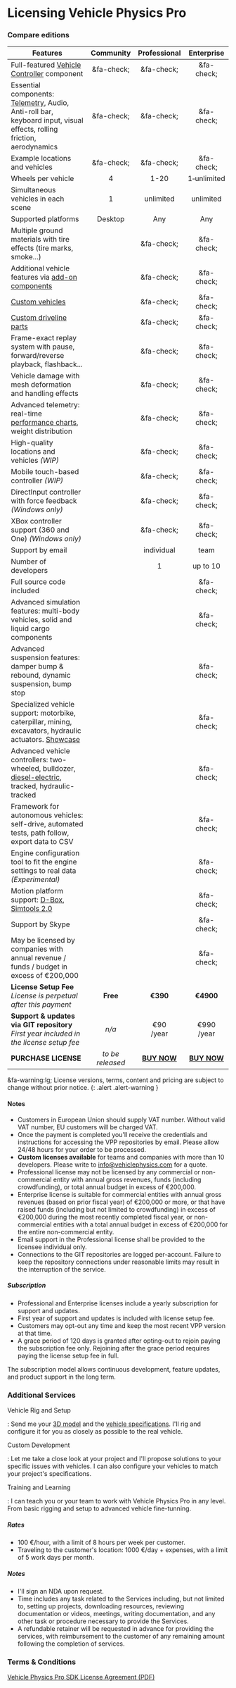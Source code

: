 # Licensing Vehicle Physics Pro

### Compare editions

| Features | <center>Community</center> | <center>Professional</center> | <center>Enterprise</center> |
|----------|:----:|:--------:|:------------:|
Full-featured [Vehicle Controller](/components/vehicle-controller) component			| &fa-check; | &fa-check; | &fa-check; |
Essential components: [Telemetry](https://vehiclephysics.com/components/vehicle-telemetry/), Audio, Anti-roll bar, keyboard input, visual effects, rolling friction, aerodynamics | &fa-check; | &fa-check; | &fa-check; |
Example locations and vehicles		 													| &fa-check; | &fa-check; | &fa-check; |
Wheels per vehicle																		|		4	| 1-20		| 1&#8209;unlimited |
Simultaneous vehicles in each scene														|		1	| unlimited | unlimited |
Supported platforms																		| Desktop	| Any		| Any	|
Multiple ground materials with tire effects (tire marks, smoke...)								|	| &fa-check; | &fa-check; |
Additional vehicle features via [add-on components](/advanced/custom-addons/)					|	| &fa-check; | &fa-check; |
[Custom vehicles](/advanced/custom-vehicles/)													|	| &fa-check; | &fa-check; |
[Custom driveline parts](/advanced/custom-blocks/)												|	| &fa-check; | &fa-check; |
Frame-exact replay system with pause, forward/reverse playback, flashback...					|	| &fa-check; | &fa-check; |
Vehicle damage with mesh deformation and handling effects										|	| &fa-check; | &fa-check; |
Advanced telemetry: real-time [performance charts](/components/vehicle-telemetry/#vpperformancedisplay), weight distribution |	| &fa-check; | &fa-check; |
High-quality locations and vehicles _(WIP)_														|	| &fa-check; | &fa-check; |
Mobile touch-based controller _(WIP)_															|	| &fa-check; | &fa-check; |
DirectInput controller with force feedback _(Windows only)_										|	| &fa-check; | &fa-check; |
XBox controller support (360 and One) _(Windows only)_											|	| &fa-check; | &fa-check; |
Support by email																					|	| individual | team |
Number of developers 				 																	| 	| 1 | up to 10 |
Full source code included																				|	|	| &fa-check; |
Advanced simulation features: multi-body vehicles, solid and liquid cargo components					|	|	| &fa-check; |
Advanced suspension features: damper bump & rebound, dynamic suspension, bump stop					|	|	| &fa-check; |
Specialized vehicle support: motorbike, caterpillar, mining, excavators, hydraulic actuators. [Showcase](/about/showcase/#motorbikes)	|	|	| &fa-check; |
Advanced vehicle controllers: two-wheeled, bulldozer, [diesel-electric](https://twitter.com/VehiclePhysics/status/1135951323629854721), tracked, hydraulic-tracked	|	|	| &fa-check; |
Framework for autonomous vehicles: self-drive, automated tests, path follow, export data to CSV			|	|	| &fa-check; |
Engine configuration tool to fit the engine settings to real data _(Experimental)_						|	|	| &fa-check; |
Motion platform support: [D-Box](http://www.d-box.com/training-and-simulation/), [Simtools 2.0](https://www.xsimulator.net/community/threads/how-to-write-a-game-plugin-for-simtools-2-0-api-documentation.9107/)	|	|	| &fa-check; |
Support by Skype 																						|	|	| &fa-check; |
May be licensed by companies with annual revenue / funds / budget in excess of €200,000					|	| 	| &fa-check; |
**License Setup Fee**<br>_License is perpetual after this payment_									| **Free** | **€390** | **€4900** |
**Support & updates via GIT repository**<br>_First year included in the license setup fee_				| _n/a_ | €90<br>/year | €990<br>/year |
**PURCHASE LICENSE**		| _to be released_ | [**BUY NOW**](https://goo.gl/EoAe5v) | [**BUY NOW**](https://goo.gl/QzPdcu) |

&fa-warning:lg; License versions, terms, content and pricing are subject to change without prior notice.
{: .alert .alert-warning }

#### Notes

- Customers in European Union should supply VAT number. Without valid VAT number, EU customers will
	be charged VAT.
- Once the payment is completed you'll receive the credentials and instructions for accessing the
	VPP repositories by email. Please allow 24/48 hours for your order to be processed.
- **Custom licenses available** for teams and companies with more than 10 developers. Please write
	to [info@vehiclephysics.com](mailto:info@vehiclephysics.com) for a quote.
- Professional license may not be licensed by any commercial or non-commercial entity with annual
	gross revenues, funds (including crowdfunding), or total annual budget in excess of €200,000.
- Enterprise license is suitable for commercial entities with annual gross revenues (based on prior
	fiscal year) of €200,000 or more, or that have raised funds (including but not limited to
	crowdfunding) in excess of €200,000 during the most recently completed fiscal year, or
	non-commercial entities with a total annual budget in excess of €200,000 for the entire
	non-commercial entity.
- Email support in the Professional license shall be provided to the licensee individual only.
- Connections to the GIT repositories are logged per-account. Failure to keep the repository
	connections under reasonable limits may result in the interruption of the service.

##### Subscription

- Professional and Enterprise licenses include a yearly subscription for support and updates.
- First year of support and updates is included with license setup fee.
- Customers may opt-out any time and keep the most recent VPP version at that time.
- A grace period of 120 days is granted after opting-out to rejoin paying the subscription fee only.
	Rejoining after the grace period requires paying the license setup fee in full.

The subscription model allows continuous development, feature updates, and product support in the
long term.

### Additional Services

Vehicle Rig and Setup

:	Send me your [3D model](/user-guide/3d-models) and the [vehicle specifications](/advanced/configuring-realistic-vehicles/).
	I'll rig and configure it for you as closely as possible to the real vehicle.

Custom Development

:	Let me take a close look at your project and I'll propose solutions to your specific issues
	with vehicles. I can also configure your vehicles to match your project's specifications.

Training and Learning

:	I can teach you or your team to work with Vehicle Physics Pro in any level. From basic rigging
	and setup to advanced vehicle fine-tunning.

##### Rates

- 100 €/hour, with a limit of 8 hours per week per customer.
- Traveling to the customer's location: 1000 €/day + expenses, with a limit of 5 work days per month.

##### Notes

- I'll sign an NDA upon request.
- Time includes any task related to the Services including, but not limited to, setting up projects,
	downloading resources, reviewing documentation or videos, meetings, writing documentation, and
	any other task or procedure necessary to provide the Services.
- A refundable retainer will be requested in advance for providing the services, with reimbursement
	to the customer of any remaining amount following the completion of services.

### Terms & Conditions

[Vehicle Physics Pro SDK License Agreement (PDF)](/Vehicle%20Physics%20Pro%20SDK%20License%20Agreement.pdf)
